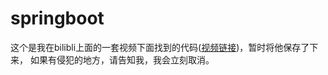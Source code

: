 # springboot 
这个是我在bilibli上面的一套视频下面找到的代码([视频链接](https://www.bilibili.com/video/av20965295/?p=19))，暂时将他保存了下来，
如果有侵犯的地方，请告知我，我会立刻取消。
